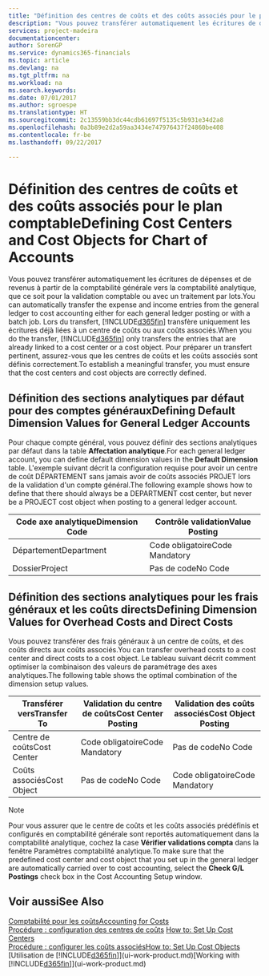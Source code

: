 ```yaml
---
title: "Définition des centres de coûts et des coûts associés pour le plan comptable | Microsoft Docs"
description: "Vous pouvez transférer automatiquement les écritures de dépenses et de revenus à partir de la comptabilité générale vers la comptabilité analytique, que ce soit pour la validation comptable ou avec un traitement par lots. Lors du transfert, le système transfère uniquement les écritures déjà liées à un centre de coûts ou aux coûts associés. Pour préparer un transfert pertinent, assurez-vous que les centres de coûts et les coûts associés sont définis correctement."
services: project-madeira
documentationcenter: 
author: SorenGP
ms.service: dynamics365-financials
ms.topic: article
ms.devlang: na
ms.tgt_pltfrm: na
ms.workload: na
ms.search.keywords: 
ms.date: 07/01/2017
ms.author: sgroespe
ms.translationtype: HT
ms.sourcegitcommit: 2c13559bb3dc44cdb61697f5135c5b931e34d2a8
ms.openlocfilehash: 0a3b89e2d2a59aa3434e747976437f24860be408
ms.contentlocale: fr-be
ms.lasthandoff: 09/22/2017

---
```

# <a name="defining-cost-centers-and-cost-objects-for-chart-of-accounts"></a><span data-ttu-id="ee4e3-105">Définition des centres de coûts et des coûts associés pour le plan comptable</span><span class="sxs-lookup"><span data-stu-id="ee4e3-105">Defining Cost Centers and Cost Objects for Chart of Accounts</span></span>
<span data-ttu-id="ee4e3-106">Vous pouvez transférer automatiquement les écritures de dépenses et de revenus à partir de la comptabilité générale vers la comptabilité analytique, que ce soit pour la validation comptable ou avec un traitement par lots.</span><span class="sxs-lookup"><span data-stu-id="ee4e3-106">You can automatically transfer the expense and income entries from the general ledger to cost accounting either for each general ledger posting or with a batch job.</span></span> <span data-ttu-id="ee4e3-107">Lors du transfert, [!INCLUDE[d365fin](includes/d365fin_md.md)] transfère uniquement les écritures déjà liées à un centre de coûts ou aux coûts associés.</span><span class="sxs-lookup"><span data-stu-id="ee4e3-107">When you do the transfer, [!INCLUDE[d365fin](includes/d365fin_md.md)] only transfers the entries that are already linked to a cost center or a cost object.</span></span> <span data-ttu-id="ee4e3-108">Pour préparer un transfert pertinent, assurez-vous que les centres de coûts et les coûts associés sont définis correctement.</span><span class="sxs-lookup"><span data-stu-id="ee4e3-108">To establish a meaningful transfer, you must ensure that the cost centers and cost objects are correctly defined.</span></span>  

## <a name="defining-default-dimension-values-for-general-ledger-accounts"></a><span data-ttu-id="ee4e3-109">Définition des sections analytiques par défaut pour des comptes généraux</span><span class="sxs-lookup"><span data-stu-id="ee4e3-109">Defining Default Dimension Values for General Ledger Accounts</span></span>  
<span data-ttu-id="ee4e3-110">Pour chaque compte général, vous pouvez définir des sections analytiques par défaut dans la table **Affectation analytique**.</span><span class="sxs-lookup"><span data-stu-id="ee4e3-110">For each general ledger account, you can define default dimension values in the **Default Dimension** table.</span></span> <span data-ttu-id="ee4e3-111">L'exemple suivant décrit la configuration requise pour avoir un centre de coût DÉPARTEMENT sans jamais avoir de coûts associés PROJET lors de la validation d'un compte général.</span><span class="sxs-lookup"><span data-stu-id="ee4e3-111">The following example shows how to define that there should always be a DEPARTMENT cost center, but never be a PROJECT cost object when posting to a general ledger account.</span></span>  

|<span data-ttu-id="ee4e3-112">**Code axe analytique**</span><span class="sxs-lookup"><span data-stu-id="ee4e3-112">**Dimension Code**</span></span>|<span data-ttu-id="ee4e3-113">**Contrôle validation**</span><span class="sxs-lookup"><span data-stu-id="ee4e3-113">**Value Posting**</span></span>|  
|------------------------------------------|-----------------------------------------|  
|<span data-ttu-id="ee4e3-114">Département</span><span class="sxs-lookup"><span data-stu-id="ee4e3-114">Department</span></span>|<span data-ttu-id="ee4e3-115">Code obligatoire</span><span class="sxs-lookup"><span data-stu-id="ee4e3-115">Code Mandatory</span></span>|  
|<span data-ttu-id="ee4e3-116">Dossier</span><span class="sxs-lookup"><span data-stu-id="ee4e3-116">Project</span></span>|<span data-ttu-id="ee4e3-117">Pas de code</span><span class="sxs-lookup"><span data-stu-id="ee4e3-117">No Code</span></span>|  

## <a name="defining-dimension-values-for-overhead-costs-and-direct-costs"></a><span data-ttu-id="ee4e3-118">Définition des sections analytiques pour les frais généraux et les coûts directs</span><span class="sxs-lookup"><span data-stu-id="ee4e3-118">Defining Dimension Values for Overhead Costs and Direct Costs</span></span>  
 <span data-ttu-id="ee4e3-119">Vous pouvez transférer des frais généraux à un centre de coûts, et des coûts directs aux coûts associés.</span><span class="sxs-lookup"><span data-stu-id="ee4e3-119">You can transfer overhead costs to a cost center and direct costs to a cost object.</span></span> <span data-ttu-id="ee4e3-120">Le tableau suivant décrit comment optimiser la combinaison des valeurs de paramétrage des axes analytiques.</span><span class="sxs-lookup"><span data-stu-id="ee4e3-120">The following table shows the optimal combination of the dimension setup values.</span></span>  

|<span data-ttu-id="ee4e3-121">Transférer vers</span><span class="sxs-lookup"><span data-stu-id="ee4e3-121">Transfer To</span></span>|<span data-ttu-id="ee4e3-122">Validation du centre de coûts</span><span class="sxs-lookup"><span data-stu-id="ee4e3-122">Cost Center Posting</span></span>|<span data-ttu-id="ee4e3-123">Validation des coûts associés</span><span class="sxs-lookup"><span data-stu-id="ee4e3-123">Cost Object Posting</span></span>|  
|-----------------|-------------------------|-------------------------|  
|<span data-ttu-id="ee4e3-124">Centre de coûts</span><span class="sxs-lookup"><span data-stu-id="ee4e3-124">Cost Center</span></span>|<span data-ttu-id="ee4e3-125">Code obligatoire</span><span class="sxs-lookup"><span data-stu-id="ee4e3-125">Code Mandatory</span></span>|<span data-ttu-id="ee4e3-126">Pas de code</span><span class="sxs-lookup"><span data-stu-id="ee4e3-126">No Code</span></span>|  
|<span data-ttu-id="ee4e3-127">Coûts associés</span><span class="sxs-lookup"><span data-stu-id="ee4e3-127">Cost Object</span></span>|<span data-ttu-id="ee4e3-128">Pas de code</span><span class="sxs-lookup"><span data-stu-id="ee4e3-128">No Code</span></span>|<span data-ttu-id="ee4e3-129">Code obligatoire</span><span class="sxs-lookup"><span data-stu-id="ee4e3-129">Code Mandatory</span></span>|  

> [!NOTE]  
>  <span data-ttu-id="ee4e3-130">Pour vous assurer que le centre de coûts et les coûts associés prédéfinis et configurés en comptabilité générale sont reportés automatiquement dans la comptabilité analytique, cochez la case **Vérifier validations compta** dans la fenêtre Paramètres comptabilité analytique.</span><span class="sxs-lookup"><span data-stu-id="ee4e3-130">To make sure that the predefined cost center and cost object that you set up in the general ledger are automatically carried over to cost accounting, select the **Check G/L Postings** check box in the Cost Accounting Setup window.</span></span>  

## <a name="see-also"></a><span data-ttu-id="ee4e3-131">Voir aussi</span><span class="sxs-lookup"><span data-stu-id="ee4e3-131">See Also</span></span>  
[<span data-ttu-id="ee4e3-132">Comptabilité pour les coûts</span><span class="sxs-lookup"><span data-stu-id="ee4e3-132">Accounting for Costs</span></span>](finance-manage-cost-accounting.md)  
<span data-ttu-id="ee4e3-133">[Procédure : configuration des centres de coûts](finance-how-to-set-up-cost-centers.md) </span><span class="sxs-lookup"><span data-stu-id="ee4e3-133">[How to: Set Up Cost Centers](finance-how-to-set-up-cost-centers.md) </span></span>  
[<span data-ttu-id="ee4e3-134">Procédure : configurer les coûts associés</span><span class="sxs-lookup"><span data-stu-id="ee4e3-134">How to: Set Up Cost Objects</span></span>](finance-how-to-set-up-cost-objects.md)  
<span data-ttu-id="ee4e3-135">[Utilisation de [!INCLUDE[d365fin](includes/d365fin_md.md)]](ui-work-product.md)</span><span class="sxs-lookup"><span data-stu-id="ee4e3-135">[Working with [!INCLUDE[d365fin](includes/d365fin_md.md)]](ui-work-product.md)</span></span>

